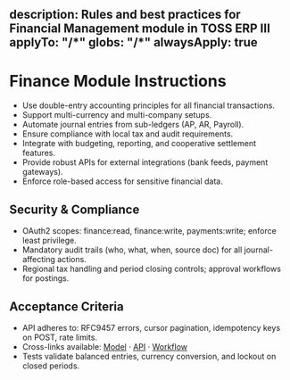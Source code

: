 description: Rules and best practices for Financial Management module in TOSS ERP III
applyTo: "**/*"
globs: "**/*"
alwaysApply: true
---

# Finance Module Instructions
- Use double-entry accounting principles for all financial transactions.
- Support multi-currency and multi-company setups.
- Automate journal entries from sub-ledgers (AP, AR, Payroll).
- Ensure compliance with local tax and audit requirements.
- Integrate with budgeting, reporting, and cooperative settlement features.
- Provide robust APIs for external integrations (bank feeds, payment gateways).
- Enforce role-based access for sensitive financial data.

## Security & Compliance
- OAuth2 scopes: finance:read, finance:write, payments:write; enforce least privilege.
- Mandatory audit trails (who, what, when, source doc) for all journal-affecting actions.
- Regional tax handling and period closing controls; approval workflows for postings.

## Acceptance Criteria
- API adheres to: RFC9457 errors, cursor pagination, idempotency keys on POST, rate limits.
- Cross-links available: [Model](mdc:docs/models/finance.model.md) · [API](mdc:docs/api-specs/finance.openapi.md) · [Workflow](mdc:docs/architecture/finance.workflow.md)
- Tests validate balanced entries, currency conversion, and lockout on closed periods.
